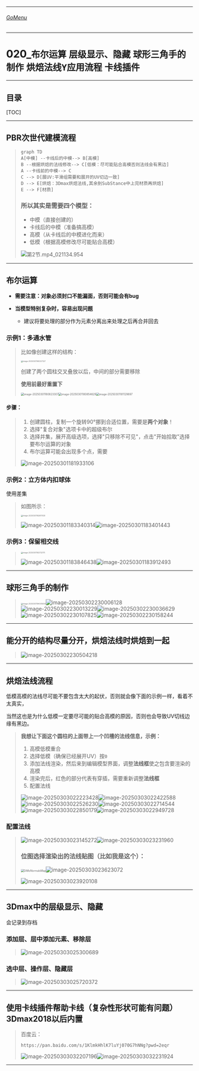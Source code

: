

___________________________________________________________________________________________
###### [GoMenu](../3DMaxBasicsMenu.md)
___________________________________________________________________________________________
# 020_`布尔运算` `层级显示、隐藏` `球形三角手的制作` `烘焙法线Y应用流程` `卡线插件`


___________________________________________________________________________________________


## 目录

[TOC]


------

## PBR次世代建模流程

> ```mermaid
> graph TD
> A[中模] --卡线后的中模--> B[高模]
> B --根据烘焙的法线修改--> C[低模：尽可能贴合高模否则法线会有黑边]
> A --卡线前的中模--> C
> C --> D[展UV:平滑组需要和展开的UV切边一致]
> D --> E[烘焙：3Dmax烘焙法线,其余到SubStance中上完材质再烘焙]
> E --> F[材质]
> ```
>
> ### 所以其实是需要**四个模型**：
>
> - 中模（直接创建的）
> - 卡线后的中模（准备搞高模）
> - 高模（从卡线后的中模进化而来）
> - 低模（根据高模修改尽可能贴合高模）
>
> ![第2节.mp4_021134.954](./Image/3DMaxBaseV020/第2节.mp4_021134.954.png)

------

## 布尔运算

- **需要注意：对象必须封口不能漏面，否则可能会有bug**

- **当模型特别复杂时，容易出现问题**
  - 建议将要处理的部分作为元素分离出来处理之后再合并回去

### 示例1：多通水管

> 比如像创建这样的结构：
>
> <img src="./Image/3DMaxBaseV020/image-20250301180337327.png" alt="image-20250301180337327" style="zoom:33%;" />
>
> 创建了两个圆柱交叉叠放以后，中间的部分需要移除
>
> **使用前最好重置下**
>
> <img src="./Image/3DMaxBaseV020/image-20250301180823307.png" alt="image-20250301180823307" style="zoom:50%;" /><img src="./Image/3DMaxBaseV020/image-20250301180854629.png" alt="image-20250301180854629" style="zoom:50%;" /><img src="./Image/3DMaxBaseV020/image-20250301181129897.png" alt="image-20250301181129897" style="zoom:50%;" />

#### 步骤：

> 1. 创建圆柱，复制一个旋转90°挪到合适位置，需要是**两个对象**！
> 2. 选择"复合对象"选项卡中的超级布尔
> 3. 选择并集，展开高级选项，选择"只移除不可见"，点击"开始拾取"选择要布尔运算的对象
> 4. 布尔运算可能会出现多个点，需要
>
> ![image-20250301181933106](./Image/3DMaxBaseV020/image-20250301181933106.png)

### 示例2：立方体内扣球体

使用差集

> 如图所示：
>
> <img src="./Image/3DMaxBaseV020/image-20250301182817630.png" alt="image-20250301182817630" style="zoom:33%;" />
>
> ![image-20250301183340314](./Image/3DMaxBaseV020/image-20250301183340314.png)![image-20250301183401443](./Image/3DMaxBaseV020/image-20250301183401443.png)

### 示例3：保留相交线

> <img src="./Image/3DMaxBaseV020/image-20250301183732175.png" alt="image-20250301183732175" style="zoom:33%;" />
>
> ![image-20250301183846438](./Image/3DMaxBaseV020/image-20250301183846438.png)![image-20250301183912493](./Image/3DMaxBaseV020/image-20250301183912493.png)

------

## 球形三角手的制作

> <img src="./Image/3DMaxBaseV020/image-20250301184305654.png" alt="image-20250301184305654" style="zoom: 33%;" />![image-20250302230006128](./Image/3DMaxBaseV020/image-20250302230006128.png)![image-20250302230013229](./Image/3DMaxBaseV020/image-20250302230013229.png)![image-20250302230036629](./Image/3DMaxBaseV020/image-20250302230036629.png)![image-20250302230107825](./Image/3DMaxBaseV020/image-20250302230107825.png)![image-20250302230158244](./Image/3DMaxBaseV020/image-20250302230158244.png)

------

## 能分开的结构尽量分开，烘焙法线时烘焙到一起

> ![image-20250302230504218](./Image/3DMaxBaseV020/image-20250302230504218.png)

------

## 烘焙法线流程

低模高模的法线尽可能不要包含太大的起伏，否则就会像下面的示例一样，看着不太真实，

当然这也是为什么低模一定要尽可能的贴合高模的原因，否则也会导致UV切线边缘有黑边。

> **我想让下面这个圆柱的上面带上一个凹槽的法线信息，示例：**
>
> 1. 高模低模重合
> 2. 选择低模（确保已经展开UV）按`0`
> 3. 添加法线渲染，然后来到编辑模型界面，调整**法线框**使之包含要渲染的高模
> 4. 渲染完后，红色的部分代表有穿插，需要重新调整**法线框**
> 5. 配置法线
>
> ![image-20250303022223428](./Image/3DMaxBaseV020/image-20250303022223428.png)![image-20250303022422588](./Image/3DMaxBaseV020/image-20250303022422588.png)![image-20250303022526230](./Image/3DMaxBaseV020/image-20250303022526230.png)![image-20250303022714544](./Image/3DMaxBaseV020/image-20250303022714544.png)![image-20250303022850179](./Image/3DMaxBaseV020/image-20250303022850179.png)![image-20250303022949728](./Image/3DMaxBaseV020/image-20250303022949728.png)

### 配置法线

> ![image-20250303023145272](./Image/3DMaxBaseV020/image-20250303023145272.png)![image-20250303023231960](./Image/3DMaxBaseV020/image-20250303023231960.png)
>
> ### 位图选择渲染出的法线贴图（比如我是这个）：
>
> <img src="./Image/3DMaxBaseV020/DiMoNormalsMap.png" alt="DiMoNormalsMap" style="zoom:50%;" />![image-20250303023623072](./Image/3DMaxBaseV020/image-20250303023623072.png)
>
> ![image-20250303023920108](./Image/3DMaxBaseV020/image-20250303023920108.png)

------

## 3Dmax中的层级显示、隐藏

会记录到存档

### 添加层、层中添加元素、移除层

> ![image-20250303025300689](./Image/3DMaxBaseV020/image-20250303025300689.png)

### 选中层、操作层、隐藏层

> ![image-20250303025720372](./Image/3DMaxBaseV020/image-20250303025720372.png)

------

## 使用卡线插件帮助卡线（复杂性形状可能有问题）3Dmax2018以后内置

> 百度云：
>
> ```
> https://pan.baidu.com/s/1KlmkHhlK7luYj070G7hNNg?pwd=2eqr
> ```
>
> ![image-20250303032207196](./Image/3DMaxBaseV020/image-20250303032207196.png)![image-20250303032231924](./Image/3DMaxBaseV020/image-20250303032231924.png)

------
